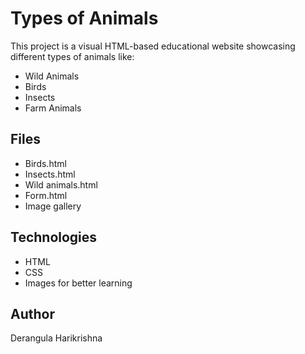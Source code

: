 # Types of Animals

This project is a visual HTML-based educational website showcasing different types of animals like:

- Wild Animals
- Birds
- Insects
- Farm Animals

## Files
- Birds.html
- Insects.html
- Wild animals.html
- Form.html
- Image gallery

## Technologies
- HTML
- CSS 
- Images for better learning

## Author
Derangula Harikrishna
